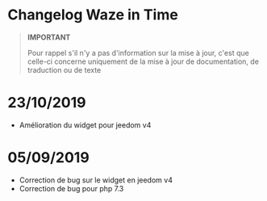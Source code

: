 # Changelog Waze in Time

>**IMPORTANT**
>
>Pour rappel s'il n'y a pas d'information sur la mise à jour, c'est que celle-ci concerne uniquement de la mise à jour de documentation, de traduction ou de texte

# 23/10/2019

- Amélioration du widget pour jeedom v4

# 05/09/2019

- Correction de bug sur le widget en jeedom v4
- Correction de bug pour php 7.3
